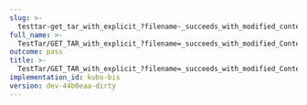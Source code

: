 ```yaml
---
slug: >-
  testtar-get_tar_with_explicit_?filename-_succeeds_with_modified_content-disposition_header
full_name: >-
  TestTar/GET_TAR_with_explicit_?filename=_succeeds_with_modified_Content-Disposition_header
outcome: pass
title: >-
  TestTar/GET_TAR_with_explicit_?filename=_succeeds_with_modified_Content-Disposition_header
implementation_id: kubo-bis
version: dev-44b0eaa-dirty
---
```


